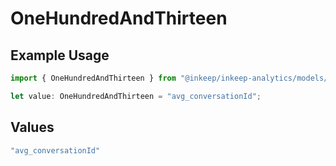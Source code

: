 # OneHundredAndThirteen

## Example Usage

```typescript
import { OneHundredAndThirteen } from "@inkeep/inkeep-analytics/models/operations";

let value: OneHundredAndThirteen = "avg_conversationId";
```

## Values

```typescript
"avg_conversationId"
```